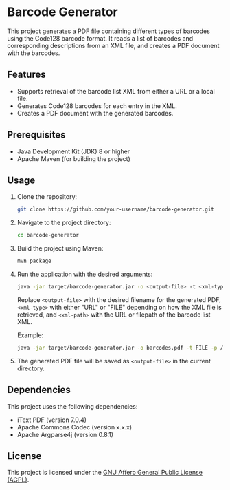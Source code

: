 # Barcode Generator

This project generates a PDF file containing different types of barcodes using the Code128 barcode format. 
It reads a list of barcodes and corresponding descriptions from an XML file, and creates a PDF document with the barcodes.

## Features

- Supports retrieval of the barcode list XML from either a URL or a local file.
- Generates Code128 barcodes for each entry in the XML.
- Creates a PDF document with the generated barcodes.

## Prerequisites

- Java Development Kit (JDK) 8 or higher
- Apache Maven (for building the project)

## Usage

1. Clone the repository:

   ```bash
   git clone https://github.com/your-username/barcode-generator.git
   ```

2. Navigate to the project directory:

   ```bash
   cd barcode-generator
   ```

3. Build the project using Maven:

   ```bash
   mvn package
   ```

4. Run the application with the desired arguments:

   ```bash
   java -jar target/barcode-generator.jar -o <output-file> -t <xml-type> -p <xml-path>
   ```

   Replace `<output-file>` with the desired filename for the generated PDF, `<xml-type>` with either "URL" or "FILE" depending on how the XML file is retrieved, and `<xml-path>` with the URL or filepath of the barcode list XML.

   Example:

   ```bash
   java -jar target/barcode-generator.jar -o barcodes.pdf -t FILE -p /path/to/barcodes.xml
   ```

5. The generated PDF file will be saved as `<output-file>` in the current directory.

## Dependencies

This project uses the following dependencies:

- iText PDF (version 7.0.4)
- Apache Commons Codec (version x.x.x)
- Apache Argparse4j (version 0.8.1)

## License

This project is licensed under the [GNU Affero General Public License (AGPL)](https://www.gnu.org/licenses/agpl-3.0.en.html).
